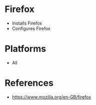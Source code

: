# Firefox

- Installs Firefox
- Configures Firefox

# Platforms

- All

# References

- https://www.mozilla.org/en-GB/firefox

